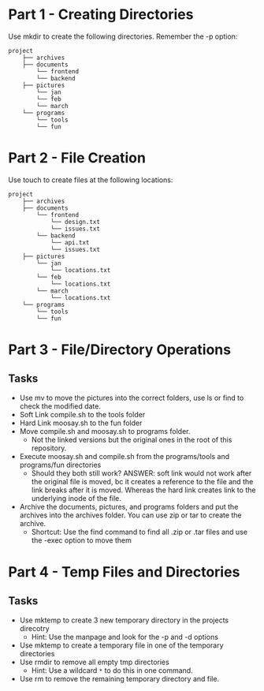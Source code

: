 

# Part 1 - Creating Directories

Use mkdir to create the following directories. Remember the -p option:
```
project
    ├── archives     
    ├── documents
        └── frontend
        └── backend
    ├── pictures
        └── jan
        └── feb
        └── march
    └── programs
        └── tools
        └── fun
```
# Part 2 - File Creation

Use touch to create files at the following locations:
```
project
    ├── archives
    ├── documents
        └── frontend
            └── design.txt
            └── issues.txt
        └── backend
            └── api.txt
            └── issues.txt
    ├── pictures
        └── jan
            └── locations.txt
        └── feb
            └── locations.txt
        └── march
            └── locations.txt
    └── programs
        └── tools
        └── fun
```
# Part 3 - File/Directory Operations

## Tasks
+ Use mv to move the pictures into the correct folders, use ls or find to check the modified date.
+ Soft Link compile.sh to the tools folder
+ Hard Link moosay.sh to the fun folder
+ Move compile.sh and moosay.sh to programs folder.
    + Not the linked versions but the original ones in the root of this repository.
+ Execute moosay.sh and compile.sh from the programs/tools and programs/fun directories
    + Should they both still work? ANSWER: soft link would not work after the original file is moved, bc it creates a reference to the file and the link breaks after it is moved. Whereas the hard link creates link to the underlying inode of the file.
+ Archive the documents, pictures, and programs folders and put the archives into the archives folder. You can use zip or tar to create the archive.
    + Shortcut: Use the find command to find all .zip or .tar files and use the -exec option to move them

# Part 4 - Temp Files and Directories

## Tasks
+ Use mktemp to create 3 new temporary directory in the projects direcotry
    + Hint: Use the manpage and look for the -p and -d options
+ Use mktemp to create a temporary file in one of the temporary directories
+ Use rmdir to remove all empty tmp directories
    + Hint: Use a wildcard `*` to do this in one command.
+ Use rm to remove the remaining temporary directory and file.